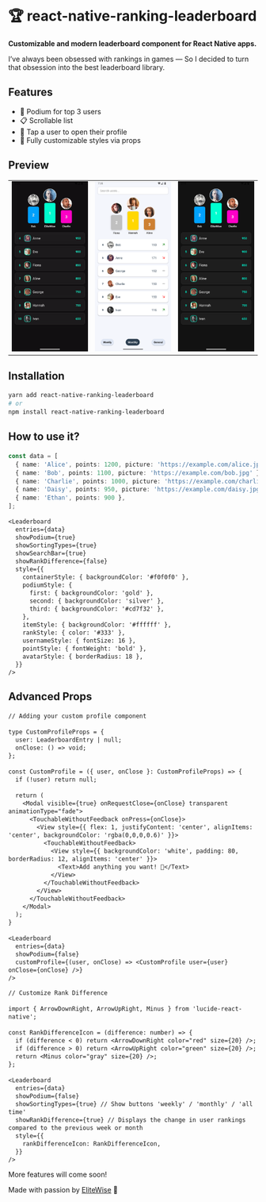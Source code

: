# 🏆 react-native-ranking-leaderboard

**Customizable and modern leaderboard component for React Native apps.**

I’ve always been obsessed with rankings in games — So I decided to turn that obsession into the best leaderboard library.

## Features

- 🥇 Podium for top 3 users
- 📋 Scrollable list
- 👤 Tap a user to open their profile
- 🎨 Fully customizable styles via props

## Preview

<table>
  <tr>
    <td>
      <img src="./src/assets/leaderboard.gif" alt="Demo" width="300" />
    </td>
    <td>
      <img src="./src/assets/default-style.png" alt="default" width="300" />
    </td>
    <td>
      <img src="./src/assets/dark-style.png" alt="dark" width="300" />
    </td>
  </tr>
</table>

## Installation

```bash
yarn add react-native-ranking-leaderboard
# or
npm install react-native-ranking-leaderboard
```

## How to use it?

```ts
const data = [
  { name: 'Alice', points: 1200, picture: 'https://example.com/alice.jpg' },
  { name: 'Bob', points: 1100, picture: 'https://example.com/bob.jpg' },
  { name: 'Charlie', points: 1000, picture: 'https://example.com/charlie.jpg' },
  { name: 'Daisy', points: 950, picture: 'https://example.com/daisy.jpg' },
  { name: 'Ethan', points: 900 },
];
```

```tsx
<Leaderboard
  entries={data}
  showPodium={true}
  showSortingTypes={true}
  showSearchBar={true}
  showRankDifference={false}
  style={{
    containerStyle: { backgroundColor: '#f0f0f0' },
    podiumStyle: {
      first: { backgroundColor: 'gold' },
      second: { backgroundColor: 'silver' },
      third: { backgroundColor: '#cd7f32' },
    },
    itemStyle: { backgroundColor: '#ffffff' },
    rankStyle: { color: '#333' },
    usernameStyle: { fontSize: 16 },
    pointStyle: { fontWeight: 'bold' },
    avatarStyle: { borderRadius: 18 },
  }}
/>
```

## Advanced Props

```tsx
// Adding your custom profile component

type CustomProfileProps = {
  user: LeaderboardEntry | null;
  onClose: () => void;
};

const CustomProfile = ({ user, onClose }: CustomProfileProps) => {
  if (!user) return null;

  return (
    <Modal visible={true} onRequestClose={onClose} transparent animationType="fade">
      <TouchableWithoutFeedback onPress={onClose}>
        <View style={{ flex: 1, justifyContent: 'center', alignItems: 'center', backgroundColor: 'rgba(0,0,0,0.6)' }}>
          <TouchableWithoutFeedback>
            <View style={{ backgroundColor: 'white', padding: 80, borderRadius: 12, alignItems: 'center' }}>
              <Text>Add anything you want! 🧡</Text>
            </View>
          </TouchableWithoutFeedback>
        </View>
      </TouchableWithoutFeedback>
    </Modal>
  );
}

<Leaderboard
  entries={data}
  showPodium={false}
  customProfile={(user, onClose) => <CustomProfile user={user} onClose={onClose} />}
/>
```

```tsx
// Customize Rank Difference

import { ArrowDownRight, ArrowUpRight, Minus } from 'lucide-react-native';

const RankDifferenceIcon = (difference: number) => {
  if (difference < 0) return <ArrowDownRight color="red" size={20} />;
  if (difference > 0) return <ArrowUpRight color="green" size={20} />;
  return <Minus color="gray" size={20} />;
};

<Leaderboard
  entries={data}
  showPodium={false}
  showSortingTypes={true} // Show buttons 'weekly' / 'monthly' / 'all time'
  showRankDifference={true} // Displays the change in user rankings compared to the previous week or month
  style={{
    rankDifferenceIcon: RankDifferenceIcon,
  }}
/>
```

More features will come soon!

Made with passion by [EliteWise](https://github.com/EliteWise) 🧡
